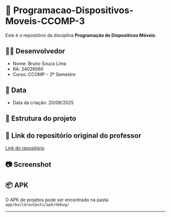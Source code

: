 # 📱 Programacao-Dispositivos-Moveis-CCOMP-3

Este é o repositório da disciplina **Programação de Dispositivos Móveis**.

## 👨‍💻 Desenvolvedor
- Nome: Bruno Souza Lima
- RA: 24026560
- Curso: CCOMP – 3º Semestre

## 📅 Data
- Data da criação: 20/08/2025

## 📂 Estrutura do projeto

## 🔗 Link do repositório original do professor
[Link do repositório](https://github.com/roddai/Programacao-Dispositivos-Moveis-CCOMP-3)

## 📷 Screenshot

## 📦 APK
O APK de projetos pode ser encontrado na pasta `app/build/outputs/apk/debug/`

---
